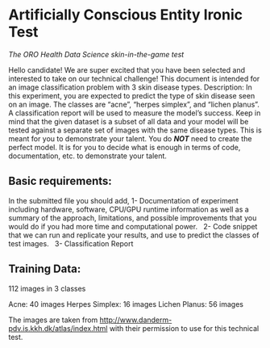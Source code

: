 # Artificially Conscious Entity Ironic Test 
_The ORO Health Data Science skin-in-the-game test_

Hello candidate!
We are super excited that you have been selected and interested to take on our technical challenge!
This document is intended for an image classification problem with 3 skin disease types.
Description:
In this experiment, you are expected to predict the type of skin disease seen on an image. The classes are “acne”, “herpes simplex”, and “lichen planus”. A classification report will be used to measure the model’s success. Keep in mind that the given dataset is a subset of all data and your model will be tested against a separate set of images with the same disease types.
This is meant for you to demonstrate your talent.
You do ***NOT*** need to create the perfect model. It is for you to decide what is enough in terms of code, documentation, etc. to demonstrate your talent.

## Basic requirements:
In the submitted file you should add,
1- Documentation of experiment including hardware, software, CPU/GPU runtime information as well as a summary of the approach, limitations, and possible improvements that you would do if you had more time and computational power.  
2- Code snippet that we can run and replicate your results, and use to predict the classes of test images.  
3- Classification Report 


## Training Data:
112 images in 3 classes  

Acne: 40 images
Herpes Simplex: 16 images Lichen Planus: 56 images

The images are taken from http://www.danderm-pdv.is.kkh.dk/atlas/index.html with their permission to use for this technical test.
